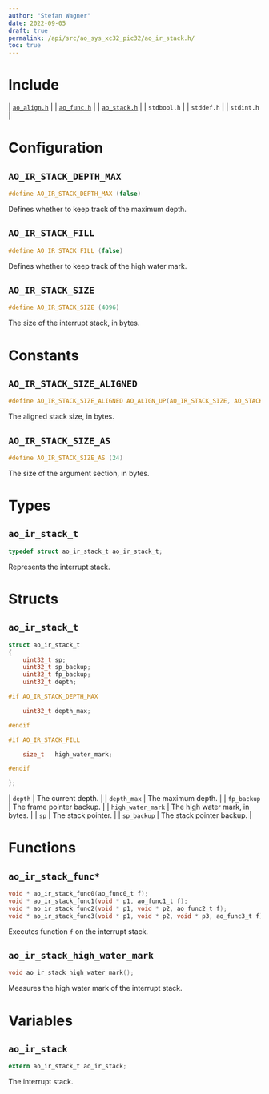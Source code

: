 ```yaml
---
author: "Stefan Wagner"
date: 2022-09-05
draft: true
permalink: /api/src/ao_sys_xc32_pic32/ao_ir_stack.h/
toc: true
---
```


# Include

| [`ao_align.h`](../ao/ao_align.h.md) |
| [`ao_func.h`](../ao/ao_func.h.md) |
| [`ao_stack.h`](ao_stack.h.md) |
| `stdbool.h` |
| `stddef.h` |
| `stdint.h` |

# Configuration

## `AO_IR_STACK_DEPTH_MAX`

```c
#define AO_IR_STACK_DEPTH_MAX (false)
```

Defines whether to keep track of the maximum depth.

## `AO_IR_STACK_FILL`

```c
#define AO_IR_STACK_FILL (false)
```

Defines whether to keep track of the high water mark.

## `AO_IR_STACK_SIZE`

```c
#define AO_IR_STACK_SIZE (4096)
```

The size of the interrupt stack, in bytes.

# Constants

## `AO_IR_STACK_SIZE_ALIGNED`

```c
#define AO_IR_STACK_SIZE_ALIGNED AO_ALIGN_UP(AO_IR_STACK_SIZE, AO_STACK_ALIGN)
```

The aligned stack size, in bytes.

## `AO_IR_STACK_SIZE_AS`

```c
#define AO_IR_STACK_SIZE_AS (24)
```

The size of the argument section, in bytes.

# Types

## `ao_ir_stack_t`

```c
typedef struct ao_ir_stack_t ao_ir_stack_t;
```

Represents the interrupt stack.

# Structs

## `ao_ir_stack_t`

```c
struct ao_ir_stack_t
{
    uint32_t sp;
    uint32_t sp_backup;
    uint32_t fp_backup;
    uint32_t depth;

#if AO_IR_STACK_DEPTH_MAX

    uint32_t depth_max;

#endif

#if AO_IR_STACK_FILL

    size_t   high_water_mark;

#endif

};
```

| `depth` | The current depth. |
| `depth_max` | The maximum depth. |
| `fp_backup` | The frame pointer backup. |
| `high_water_mark` | The high water mark, in bytes. |
| `sp` | The stack pointer. |
| `sp_backup` | The stack pointer backup. |

# Functions

## `ao_ir_stack_func*`

```c
void * ao_ir_stack_func0(ao_func0_t f);
void * ao_ir_stack_func1(void * p1, ao_func1_t f);
void * ao_ir_stack_func2(void * p1, void * p2, ao_func2_t f);
void * ao_ir_stack_func3(void * p1, void * p2, void * p3, ao_func3_t f);
```

Executes function `f` on the interrupt stack.

## `ao_ir_stack_high_water_mark`

```c
void ao_ir_stack_high_water_mark();
```

Measures the high water mark of the interrupt stack.

# Variables

## `ao_ir_stack`

```c
extern ao_ir_stack_t ao_ir_stack;
```

The interrupt stack.
